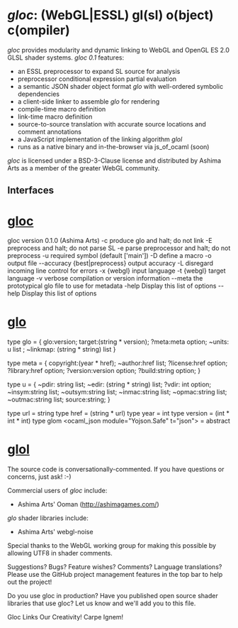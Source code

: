 *gloc*: (WebGL|ESSL) gl(sl) o(bject) c(ompiler)
=============================================

*gloc* provides modularity and dynamic linking to WebGL and OpenGL ES 2.0 GLSL
shader systems. *gloc 0.1* features:
 - an ESSL preprocessor to expand SL source for analysis
 - preprocessor conditional expression partial evaluation
 - a semantic JSON shader object format *glo* with well-ordered symbolic dependencies
 - a client-side linker to assemble *glo* for rendering
 - compile-time macro definition
 - link-time macro definition
 - source-to-source translation with accurate source locations and
 comment annotations
 - a JavaScript implementation of the linking algorithm *glol*
 - runs as a native binary and in-the-browser via js_of_ocaml (soon)

*gloc* is licensed under a BSD-3-Clause license and distributed by Ashima
Arts as a member of the greater WebGL community.

Interfaces
----------

# [gloc](https://github.com/ashima/gloc/blob/master/gloc.ml#L55)

gloc version 0.1.0 (Ashima Arts)
  -c produce glo and halt; do not link
  -E preprocess and halt; do not parse SL
  -e parse preprocessor and halt; do not preprocess
  -u required symbol (default ['main'])
  -D define a macro
  -o output file
  --accuracy {best|preprocess} output accuracy
  -L disregard incoming line control for errors
  -x {webgl} input language
  -t {webgl} target language
  -v verbose compilation or version information
  --meta the prototypical glo file to use for metadata
  -help  Display this list of options
  --help  Display this list of options

# [glo](https://github.com/ashima/gloc/blob/master/glo.atd)

type glo = {
  glo:version;
  target:(string * version);
  ?meta:meta option;
  ~units: u list <ocaml repr="array">;
  ~linkmap: (string * string) list <json repr="object">
}

type meta = {
  copyright:(year * href);
  ~author:href list;
  ?license:href option;
  ?library:href option;
  ?version:version option;
  ?build:string option;
}

type u = {
  ~pdir: string list;
  ~edir: (string * string) list;
  ?vdir: int option;
  ~insym:string list;
  ~outsym:string list;
  ~inmac:string list;
  ~opmac:string list;
  ~outmac:string list;
  source:string;
}

type url = string
type href = (string * url)
type year = int
type version = (int * int * int)
type glom <ocaml_json module="Yojson.Safe" t="json"> = abstract

# [glol](https://github.com/ashima/gloc/blob/master/glol.ml)

The source code is conversationally-commented. If you have questions or
concerns, just ask! :-)

Commercial users of *gloc* include:
 - Ashima Arts' Ooman (http://ashimagames.com/)

*glo* shader libraries include:
 - Ashima Arts' webgl-noise

Special thanks to the WebGL working group for making this possible by
allowing UTF8 in shader comments.

Suggestions? Bugs? Feature wishes? Comments? Language translations?
Please use the GitHub project management features in the top bar to help
out the project!

Do you use gloc in production? Have you published open source shader
libraries that use gloc? Let us know and we'll add you to this file.

Gloc Links Our Creativity! Carpe Ignem!
